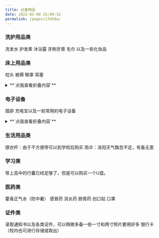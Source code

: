 ```yaml
---
title: 必备物品
date: 2022-05-08 15:09:32
permalink: /pages/17e58a/
---
```

### 洗护用品类
洗发水 护发素 沐浴露 牙刷牙膏 毛巾 以及一些化妆品

### 床上用品类
 枕头 被褥 眼罩 耳塞
   <details>
<summary>**`点我查看折叠内容`**</summary>
 寝室人口比较多，有这两个可以让自己的宿舍生活质量更高一点
 
</details>

  
 ### 电子设备
  插排 充电宝以及一些常用的电子设备
    <details>
<summary>**`点我查看折叠内容`**</summary>
温馨小提示
  
 <ul>
     <li>1.插排：建议不要拉到床上，也许方便但是不安全<>
     <li>2.体重秤（可以等到寝室跟室友商量一起买一个）<>
     <li>3.发光化妆镜（小仙女必备）<>
 </ul>
</details>

  
 ### 生活用品类
   撑衣杆：由于不方便带可以到学校后购买
   雨伞：洛阳天气飘忽不定，有备无患
 ### 学习类
   带上高中的行囊已经足够了，但是可以购买一个U盘。
 ### 医药类
   藿香正气水（防中暑）
   感冒药 消炎药 肠胃药 创口贴 口罩
 ### 证件类
   录取通知书以及各类证件，可以稍微多备一些一寸和两寸照片要用好多
   银行卡（校内也可进行存储或取出）